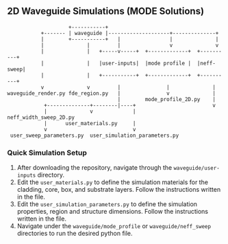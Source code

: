 ## 2D Waveguide Simulations (MODE Solutions)

                        +-----------+                                                                                                                          
               +------- | waveguide |--------------------+--------------+
               |        +-----------+   |                |              |
               |              |         |                v              v
               |              |   +-----v-----+  +-------------+  +----------+
               |              |   |user-inputs|  |mode profile |  |neff-sweep|
               |              |   +-----------+  +-------------+  +----------+
               v              v         |               |              |      
    waveguide_render.py fde_region.py   |               v              |      
                                        |        mode_profile_2D.py    |      
                +--------------+--------|----+                         v      
                |              v             |            neff_width_sweep_2D.py
                |      user_materials.py     |                                 
                v                            v                                 
     user_sweep_parameters.py  user_simulation_parameters.py              

### Quick Simulation Setup

1. After downloading the repository, navigate through the `waveguide/user-inputs` directory.
2. Edit the `user_materials.py` to define the simulation materials for the cladding, core, box, and substrate layers. Follow the instructions written in the file.
3. Edit the `user_simulation_parameters.py` to define the simulation properties, region and structure dimensions. Follow the instructions written in the file.
4. Navigate under the `waveguide/mode_profile` or `waveguide/neff_sweep` directories to run the desired python file.
